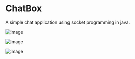 # ChatBox
A simple chat application using socket programming in java.

![image](https://user-images.githubusercontent.com/64060109/115754259-a48e5280-a3b9-11eb-9d2f-64ca5f3f15b8.png)

![image](https://user-images.githubusercontent.com/64060109/115754619-00f17200-a3ba-11eb-8f9a-8273b1092532.png)

![image](https://user-images.githubusercontent.com/64060109/115754720-1f576d80-a3ba-11eb-9670-e5c34b52e8e3.png)
